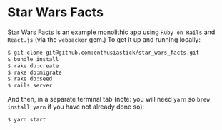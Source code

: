 # Star Wars Facts

Star Wars Facts is an example monolithic app using `Ruby on Rails` and `React.js` (via the `webpacker` gem.) To get it up and running locally:


```bash
$ git clone git@github.com:enthusiastick/star_wars_facts.git
$ bundle install
$ rake db:create
$ rake db:migrate
$ rake db:seed
$ rails server
```

And then, in a separate terminal tab (note: you will need `yarn` so `brew install yarn` if you have not already done so):

```bash
$ yarn start
```

